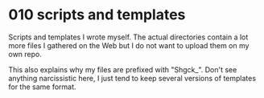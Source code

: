 010 scripts and templates
=========================

Scripts and templates I wrote myself. The actual directories contain a lot more
files I gathered on the Web but I do not want to upload them on my own repo.

This also explains why my files are prefixed with "Shgck_". Don't see anything
narcissistic here, I just tend to keep several versions of templates for the
same format.
